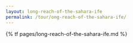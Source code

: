 ```yaml
---
layout: long-reach-of-the-sahara-ife
permalink: /tour/ong-reach-of-the-sahara-ife/
---
```

{% tf pages/long-reach-of-the-sahara-ife.md %}